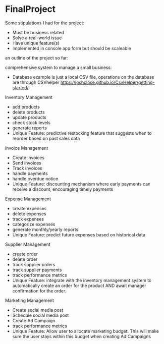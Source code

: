 # FinalProject

Some stipulations I had for the project:
- Must be business related
- Solve a real-world issue
- Have unique feature(s)
- Implemented in console app form but should be scaleable

an outline of the project so far:

comprehensive system to manage a small business:

- Database example is just a local CSV file, operations on the database are through CSVhelper
https://joshclose.github.io/CsvHelper/getting-started/

Inventory Management
- add products
- delete products
- update products
- check stock levels
- generate reports
- Unique Feature: predictive restocking feature that suggests when to reorder based on past sales data

Invoice Management
- Create invoices
- Send invoices
- Track invoices
- handle payments
- handle overdue notice
- Unique Feature: discounting mechanism where early payments can receive a discount, encouraging timely payments

Expense Management
- create expenses
- delete expenses
- track expenses
- categorize expenses
- generate monthly/yearly reports
- Unique Feature: predict future expenses based on historical data

Supplier Management
- create order
- delete order
- track supplier orders
- track supplier payments
- track performance metrics
- Unique Feature: integrate with the inventory management system to automatically create an order for the product AND await manager confirmation for the order. 

Marketing Management
- Create social media post
- Schedule social media post
- Create Ad Campaign
- track performance metrics
- Unique Feature: Allow user to allocate marketing budget.  This will make sure the user stays within this budget when creating Ad Campaigns 

